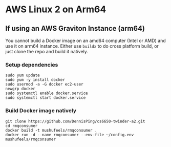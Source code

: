 # AWS Linux 2 on Arm64

## If using an AWS Graviton Instance (arm64)

You cannot build a Docker image on an amd64 computer (Intel or AMD) and use it on arm64 instance. Either use `buildx` to do cross platform build, or just clone the repo and build it natively.

### Setup dependencies
```
sudo yum update
sudo yum -y install docker
sudo usermod -a -G docker ec2-user
newgrp docker
sudo systemctl enable docker.service
sudo systemctl start docker.service
```

### Build Docker image natively
```
git clone https://github.com/DennisPing/cs6650-twinder-a2.git
cd rmqconsumer
docker build -t mushufeels/rmqconsumer .
docker run -d --name rmqconsumer --env-file ~/config.env mushufeels/rmqconsumer
```